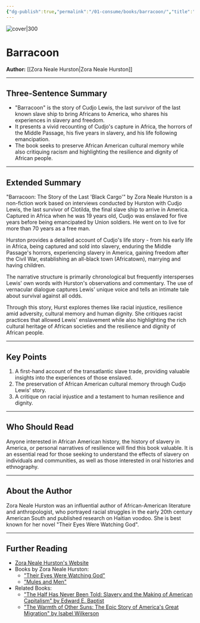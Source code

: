 ```yaml
---
{"dg-publish":true,"permalink":"/01-consume/books/barracoon/","title":"Barracoon","tags":["african-american-literature","slavery","history","biography","cultural-heritage"]}
---
```



![cover|300](http://books.google.com/books/content?id=UccvDwAAQBAJ&printsec=frontcover&img=1&zoom=1&source=gbs_api)

# Barracoon
**Author:** [[Zora Neale Hurston\|Zora Neale Hurston]]

---

## Three-Sentence Summary

- "Barracoon" is the story of Cudjo Lewis, the last survivor of the last known slave ship to bring Africans to America, who shares his experiences in slavery and freedom.
- It presents a vivid recounting of Cudjo's capture in Africa, the horrors of the Middle Passage, his five years in slavery, and his life following emancipation.
- The book seeks to preserve African American cultural memory while also critiquing racism and highlighting the resilience and dignity of African people.

---

## Extended Summary

"Barracoon: The Story of the Last 'Black Cargo'" by Zora Neale Hurston is a non-fiction work based on interviews conducted by Hurston with Cudjo Lewis, the last survivor of Clotilda, the final slave ship to arrive in America. Captured in Africa when he was 19 years old, Cudjo was enslaved for five years before being emancipated by Union soldiers. He went on to live for more than 70 years as a free man.

Hurston provides a detailed account of Cudjo's life story - from his early life in Africa, being captured and sold into slavery, enduring the Middle Passage's horrors, experiencing slavery in America, gaining freedom after the Civil War, establishing an all-black town (Africatown), marrying and having children.

The narrative structure is primarily chronological but frequently intersperses Lewis' own words with Hurston's observations and commentary. The use of vernacular dialogue captures Lewis' unique voice and tells an intimate tale about survival against all odds. 

Through this story, Hurst explores themes like racial injustice, resilience amid adversity, cultural memory and human dignity. She critiques racist practices that allowed Lewis' enslavement while also highlighting the rich cultural heritage of African societies and the resilience and dignity of African people.

---

## Key Points
1. A first-hand account of the transatlantic slave trade, providing valuable insights into the experiences of those enslaved.
2. The preservation of African American cultural memory through Cudjo Lewis' story.
3. A critique on racial injustice and a testament to human resilience and dignity.

---

## Who Should Read

Anyone interested in African American history, the history of slavery in America, or personal narratives of resilience will find this book valuable. It is an essential read for those seeking to understand the effects of slavery on individuals and communities, as well as those interested in oral histories and ethnography.

---

## About the Author

Zora Neale Hurston was an influential author of African-American literature and anthropologist, who portrayed racial struggles in the early 20th century American South and published research on Haitian voodoo. She is best known for her novel "Their Eyes Were Watching God".

---

## Further Reading
- [Zora Neale Hurston's Website](http://www.zoranealehurston.com/)
- Books by Zora Neale Hurston:
  - ["Their Eyes Were Watching God"](https://example.com)
  - ["Mules and Men"](https://example.com)
- Related Books:
  - ["The Half Has Never Been Told: Slavery and the Making of American Capitalism" by Edward E. Baptist](https://example.com)
  - ["The Warmth of Other Suns: The Epic Story of America's Great Migration" by Isabel Wilkerson](https://example.com)
